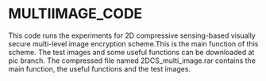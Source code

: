 # MULTIIMAGE_CODE
This code runs the experiments for 2D compressive sensing-based visually secure multi-level image encryption scheme.This is the main function of this scheme. The test images and some useful functions can be downloaded at pic branch. The compressed file named 2DCS_multi_image.rar contains the main function, the useful functions and the test images. 
